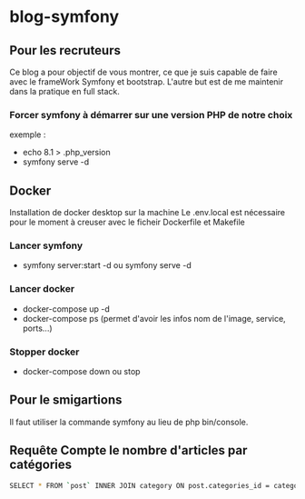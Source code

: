 # blog-symfony

## Pour les recruteurs

Ce blog a pour objectif de vous montrer, ce que je suis capable de faire avec le frameWork Symfony et bootstrap.
L'autre but est de me maintenir dans la pratique en full stack.

### Forcer symfony à démarrer sur une version PHP de notre choix

exemple :

- echo 8.1 > .php_version
- symfony serve -d
  
## Docker

Installation de docker desktop sur la machine
Le .env.local est nécessaire pour le moment à creuser avec le ficheir Dockerfile et Makefile

### Lancer symfony

- symfony server:start -d ou symfony serve -d
  
### Lancer docker

- docker-compose up -d
- docker-compose ps (permet d'avoir les infos nom de l'image, service, ports...)

### Stopper docker

- docker-compose down ou stop

## Pour le smigartions

Il faut utiliser la commande symfony au lieu de php bin/console.

## Requête Compte le nombre d'articles par catégories

```bash
SELECT * FROM `post` INNER JOIN category ON post.categories_id = category.id WHERE category.id = 2
```